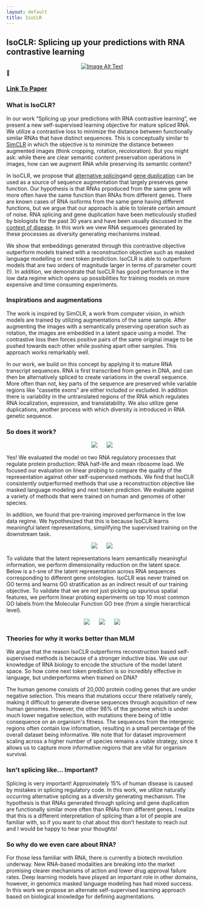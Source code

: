 ```yaml
---
layout: default
title: IsoCLR
---
```


## IsoCLR: Splicing up your predictions with RNA contrastive learning


<div class="large-image">
    <div style="text-align: center;">
        <a href="https://arxiv.org/abs/2310.08738">
            <img src="../images/IsoClr_Figure_3.2 copy.png" alt="Image Alt Text" class="medium-image" style="max-width: 800px; height: auto; margin: 0 10px;">
        </a>
    </div>
</div>


<div class="link-container">
    <span class="link-symbol">🔗</span>
    <a href="https://arxiv.org/abs/2310.08738">
        <h3>Link To Paper</h3>
        <p></p>
    </a>
</div>
<!-- 
<div class="link-container">
    <span class="link-symbol">🔗</span>
    <a href="https://github.com/bowang-lab/CONCERTO">
        <h3>Link To Code Base</h3>
        <p></p>
    </a>
</div> -->

### What is IsoCLR?

In our work “Splicing up your predictions with RNA contrastive learning”, we present a new self-supervised learning objective for mature spliced RNA. We utilize a contrastive loss to minimize the distance between functionally similar RNAs that have distinct sequences. This is conceptually similar to [SimCLR](https://arxiv.org/abs/2002.05709) in which the objective is to minimize the distance between augmented images (think cropping, rotation, recoloration). But you might ask: while there are  clear semantic content preservation operations in images, how can we augment RNA while preserving its semantic content?

In IsoCLR, we propose that [alternative splicing](https://en.wikipedia.org/wiki/Alternative_splicing)and [gene duplication](https://en.wikipedia.org/wiki/Gene_duplication) can be used as a source of sequence augmentation that largely preserves gene function. Our hypothesis is that RNAs prpoduced from the same gene will more often have the same function than RNAs from different genes. There are known cases of RNA isoforms from the same gene having different functions, but we argue that our approach is able to tolerate certain amount of noise. RNA splicing and gene duplication have been meticulously studied by biologists for the past 30 years and have been usually discussed in the [context of disease](https://www.science.org/doi/10.1126/science.1250127). In this work we view RNA sequences generated by these processes as diversity generating mechanisms instead.

We show that embeddings generated through this contrastive objective outperform models trained with a reconstruction objective such as masked language modelling or next token prediction. IsoCLR is able to outperform models that are two orders of magnitude larger in terms of parameter count (!). In addition, we demonstrate that IsoCLR has good performance in the low data regime which opens up possibilities for training models on more expensive and time consuming experiments.

### Inspirations and augmentations

The work is inspired by SimCLR, a work from computer vision, in which models are trained by utilizing augmentations of the same sample. After augmenting the images with a semantically preserving operation such as rotation, the images are embedded in a latent space using a model. The contrastive loss then forces positive pairs of the same original image to be pushed towards each other while pushing apart other samples. This approach works remarkably well.

In our work, we build on this concept by applying it to mature RNA transcript sequences. RNA is first transcribed from genes in DNA, and can then be alternatively spliced to create variations in the overall sequence. More often than not, key parts of the sequence are preserved while variable regions like "cassette exons" are either included or excluded. In addition there is variability in the untranslated regions of the RNA which regulates RNA localization, expression, and translatability. We also utilize gene duplications, another process with which diversity is introduced in RNA genetic sequence.

### So does it work?

<div style="text-align: center;">
    <img src="../images/human_hl.png" style="max-width: 500px; height: auto; margin: 0 10px;">
    <img src="../images/human_mrl.png" style="max-width: 500px; height: auto; margin: 0 10px;">
</div>

Yes! We evaluated the model on two RNA regulatory processes that regulate protein production: RNA half-life and mean ribosome load. We focused our evaluation on linear probing to compare the quality of the representation against other self-supervised methods. We find that IsoCLR consistently outperformed methods that use a reconstruction objective like masked language modeling and next token prediction. We evaluate against a variety of methods that were trained on human and genomes of other species.

In addition, we found that pre-training improved performance in the low data regime. We hypothesized that this is because IsoCLR learns meaningful latent representations, simplifying the supervised training on the downstream task.

<div style="text-align: center;">
    <img src="../images/gen_10_fine_tune_by_fraction_pearson copy.png" style="max-width: 300px; height: auto; margin: 0 10px;">
    <img src="../images/gen_10_fine_tune_by_fraction_MSE%20copy.png" style="max-width: 300px; height: auto; margin: 0 10px;">
</div>

To validate that the latent representations learn semantically meaningful information, we perform dimensionality reduction on the latent space. Below is a t-sne of the latent representation across RNA sequences corresponding to different gene ontologies. IsoCLR was never trained on GO terms and learns GO stratification as an indirect result of our training objective. To validate that we are not just picking up spurious spatial features, we perform linear probing experiments on top 10 most common GO labels from the Molecular Function GO tree (from a single hierarchical level).

 
<div style="text-align: center;">
    <img src="../images/CellularComponents_t_sne_top_3_go_root_terms_50 copy.png" style="max-width: 300px; height: auto; margin: 0 10px;">
    <img src="../images/BiologicalProcess_t_sne_top_3_go_root_terms_10 copy.png" style="max-width: 300px; height: auto; margin: 0 10px;">
    <img src="../images/MolecularFunction_t_sne_top_3_go_root_terms_10%20copy.png" style="max-width: 300px; height: auto; margin: 0 10px;">
</div>


### Theories for why it works better than MLM

We argue that the reason IsoCLR outperforms reconstruction based self-supervised methods is because of a stronger inductive bias. We use our knowledge of RNA biology to encode the structure of the model latent space. So how come next token prediction is so incredibly effective in language, but underperforms when trained on DNA?

The human genome consists of 20,000 protein coding genes that are under negative selection. This means that mutations occur there relatively rarely, making it difficult to generate diverse sequences through acquisition of new human genomes. However, the other 98% of the genome which is under much lower negative selection, with mutations there being of little consequence on an organism's fitness. The sequences from the intergenic regions often contain low information, resulting in a small percentage of the overall dataset being informative. We note that for dataset improvement scaling across a higher number of species remains a viable strategy, since it allows us to capture more informative regions that are vital for organism survival.

### Isn't splicing like... Important?

Splicing is very important! Approximately 15% of human disease is caused by mistakes in splicing regulatory code. In this work, we utilize naturally occurring alternative splicing as a diversity generating mechanism. The hypothesis is that RNAs generated through splicing and gene duplication are functionally similar more often than RNAs from different genes. I realize that this is a different interpretation of splicing than a lot of people are familiar with, so if you want to chat about this don't hesitate to reach out and I would be happy to hear your thoughts!

### So why do we even care about RNA?

For those less familiar with RNA, there is currently a biotech revolution underway. New RNA-based modalities are breaking into the market promising clearer mechanisms of action and lower drug approval failure rates. Deep learning models have played an important role in other domains, however, in genomics masked language modeling has had mixed success. In this work we propose an alternate self-supervised learning approach based on biological knowledge for defining augmentations.



